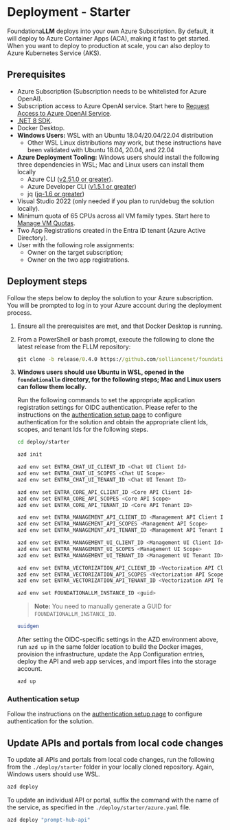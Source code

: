 # Deployment - Starter

Foundationa**LLM** deploys into your own Azure Subscription. By default, it will deploy to Azure Container Apps (ACA), making it fast to get started. When you want to deploy to production at scale, you can also deploy to Azure Kubernetes Service (AKS).

## Prerequisites

- Azure Subscription (Subscription needs to be whitelisted for Azure OpenAI).
- Subscription access to Azure OpenAI service. Start here to [Request Access to Azure OpenAI Service](https://customervoice.microsoft.com/Pages/ResponsePage.aspx?id=v4j5cvGGr0GRqy180BHbR7en2Ais5pxKtso_Pz4b1_xUNTZBNzRKNlVQSFhZMU9aV09EVzYxWFdORCQlQCN0PWcu).
- [.NET 8 SDK](https://dotnet.microsoft.com/download/dotnet/8.0).
- Docker Desktop.
- **Windows Users:** WSL with an Ubuntu 18.04/20.04/22.04 distribution
  - Other WSL Linux distributions may work, but these instructions have been validated with Ubuntu 18.04, 20.04, and 22.04 
- **Azure Deployment Tooling:** Windows users should install the following three dependencies in WSL; Mac and Linux users can install them locally
  - Azure CLI ([v2.51.0 or greater](https://docs.microsoft.com/cli/azure/install-azure-cli)).
  - Azure Developer CLI ([v1.5.1 or greater](https://learn.microsoft.com/en-us/azure/developer/azure-developer-cli/install-azd))
  - jq ([jq-1.6 or greater](https://jqlang.github.io/jq/download/))
- Visual Studio 2022 (only needed if you plan to run/debug the solution locally).
- Minimum quota of 65 CPUs across all VM family types. Start here to [Manage VM Quotas](https://learn.microsoft.com/azure/quotas/per-vm-quota-requests).
- Two App Registrations created in the Entra ID tenant (Azure Active Directory).
- User with the following role assignments:
    - Owner on the target subscription;
    - Owner on the two app registrations.

## Deployment steps

Follow the steps below to deploy the solution to your Azure subscription. You will be prompted to log in to your Azure account during the deployment process.

1. Ensure all the prerequisites are met, and that Docker Desktop is running.  

2. From a PowerShell or bash prompt, execute the following to clone the latest release from the FLLM repository:

    ```cmd
    git clone -b release/0.4.0 https://github.com/solliancenet/foundationallm.git 
    ```

3. **Windows users should use Ubuntu in WSL, opened in the `foundationallm` directory, for the following steps; Mac and Linux users can follow them locally.**

    Run the following commands to set the appropriate application registration settings for OIDC authentication. Please refer to the instructions on the [authentication setup page](authentication/index.md) to configure authentication for the solution and obtain the appropriate client Ids, scopes, and tenant Ids for the following steps.

    ```bash
    cd deploy/starter

    azd init

    azd env set ENTRA_CHAT_UI_CLIENT_ID <Chat UI Client Id>
    azd env set ENTRA_CHAT_UI_SCOPES <Chat UI Scope>
    azd env set ENTRA_CHAT_UI_TENANT_ID <Chat UI Tenant ID>

    azd env set ENTRA_CORE_API_CLIENT_ID <Core API Client Id>
    azd env set ENTRA_CORE_API_SCOPES <Core API Scope>
    azd env set ENTRA_CORE_API_TENANT_ID <Core API Tenant ID>

    azd env set ENTRA_MANAGEMENT_API_CLIENT_ID <Management API Client Id>
    azd env set ENTRA_MANAGEMENT_API_SCOPES <Management API Scope>
    azd env set ENTRA_MANAGEMENT_API_TENANT_ID <Management API Tenant ID>

    azd env set ENTRA_MANAGEMENT_UI_CLIENT_ID <Management UI Client Id>
    azd env set ENTRA_MANAGEMENT_UI_SCOPES <Management UI Scope>
    azd env set ENTRA_MANAGEMENT_UI_TENANT_ID <Management UI Tenant ID>

    azd env set ENTRA_VECTORIZATION_API_CLIENT_ID <Vectorization API Client Id>
    azd env set ENTRA_VECTORIZATION_API_SCOPES <Vectorization API Scope>
    azd env set ENTRA_VECTORIZATION_API_TENANT_ID <Vectorization API Tenant ID>

    azd env set FOUNDATIONALLM_INSTANCE_ID <guid>
    ```

    >**Note:** You need to manually generate a GUID for `FOUNDATIONALLM_INSTANCE_ID`.

    ```bash
    uuidgen
    ```

    After setting the OIDC-specific settings in the AZD environment above, run `azd up` in the same folder location to build the Docker images, provision the infrastructure, update the App Configuration entries, deploy the API and web app services, and import files into the storage account.

    ```bash
    azd up
    ```

### Authentication setup

Follow the instructions on the [authentication setup page](authentication/index.md) to configure authentication for the solution.

## Update APIs and portals from local code changes

To update all APIs and portals from local code changes, run the following from the `./deploy/starter` folder in your locally cloned repository. Again, Windows users should use WSL.

```bash
azd deploy
```

To update an individual API or portal, suffix the command with the name of the service, as specified in the `./deploy/starter/azure.yaml` file.

```bash
azd deploy "prompt-hub-api"
```